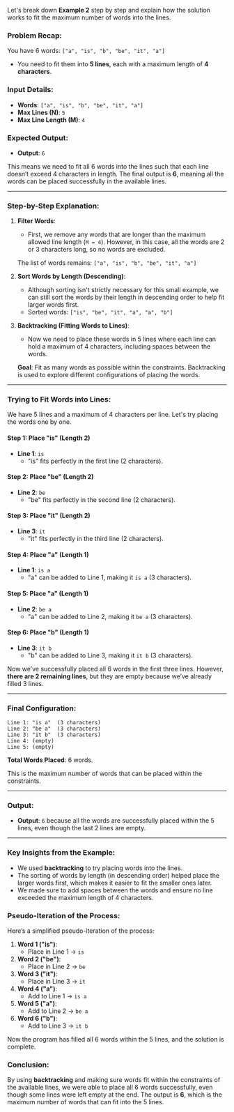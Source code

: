 Let's break down **Example 2** step by step and explain how the solution works to fit the maximum number of words into the lines.

### Problem Recap:
You have 6 words: `["a", "is", "b", "be", "it", "a"]`
- You need to fit them into **5 lines**, each with a maximum length of **4 characters**.

### Input Details:
- **Words**: `["a", "is", "b", "be", "it", "a"]`
- **Max Lines (N)**: `5`
- **Max Line Length (M)**: `4`

### Expected Output:
- **Output**: `6`

This means we need to fit all 6 words into the lines such that each line doesn’t exceed 4 characters in length. The final output is **6**, meaning all the words can be placed successfully in the available lines.

---

### Step-by-Step Explanation:

1. **Filter Words**: 
   - First, we remove any words that are longer than the maximum allowed line length (`M = 4`). However, in this case, all the words are 2 or 3 characters long, so no words are excluded.

   The list of words remains: `["a", "is", "b", "be", "it", "a"]`

2. **Sort Words by Length (Descending)**:
   - Although sorting isn't strictly necessary for this small example, we can still sort the words by their length in descending order to help fit larger words first. 
   - Sorted words: `["is", "be", "it", "a", "a", "b"]`

3. **Backtracking (Fitting Words to Lines)**:
   - Now we need to place these words in 5 lines where each line can hold a maximum of 4 characters, including spaces between the words.
   
   **Goal**: Fit as many words as possible within the constraints. Backtracking is used to explore different configurations of placing the words.

---

### Trying to Fit Words into Lines:

We have 5 lines and a maximum of 4 characters per line. Let's try placing the words one by one.

#### Step 1: Place "is" (Length 2)
- **Line 1**: `is`
  - "is" fits perfectly in the first line (2 characters).

#### Step 2: Place "be" (Length 2)
- **Line 2**: `be`
  - "be" fits perfectly in the second line (2 characters).

#### Step 3: Place "it" (Length 2)
- **Line 3**: `it`
  - "it" fits perfectly in the third line (2 characters).

#### Step 4: Place "a" (Length 1)
- **Line 1**: `is a`
  - "a" can be added to Line 1, making it `is a` (3 characters).

#### Step 5: Place "a" (Length 1)
- **Line 2**: `be a`
  - "a" can be added to Line 2, making it `be a` (3 characters).

#### Step 6: Place "b" (Length 1)
- **Line 3**: `it b`
  - "b" can be added to Line 3, making it `it b` (3 characters).

Now we’ve successfully placed all 6 words in the first three lines. However, **there are 2 remaining lines**, but they are empty because we’ve already filled 3 lines.

---

### Final Configuration:

```
Line 1: "is a"  (3 characters)
Line 2: "be a"  (3 characters)
Line 3: "it b"  (3 characters)
Line 4: (empty)
Line 5: (empty)
```

**Total Words Placed**: 6 words.

This is the maximum number of words that can be placed within the constraints.

---

### Output:
- **Output**: `6` because all the words are successfully placed within the 5 lines, even though the last 2 lines are empty.

---

### Key Insights from the Example:
- We used **backtracking** to try placing words into the lines.
- The sorting of words by length (in descending order) helped place the larger words first, which makes it easier to fit the smaller ones later.
- We made sure to add spaces between the words and ensure no line exceeded the maximum length of 4 characters.

### Pseudo-Iteration of the Process:

Here’s a simplified pseudo-iteration of the process:

1. **Word 1 ("is")**: 
   - Place in Line 1 → `is`
2. **Word 2 ("be")**: 
   - Place in Line 2 → `be`
3. **Word 3 ("it")**: 
   - Place in Line 3 → `it`
4. **Word 4 ("a")**: 
   - Add to Line 1 → `is a`
5. **Word 5 ("a")**: 
   - Add to Line 2 → `be a`
6. **Word 6 ("b")**: 
   - Add to Line 3 → `it b`

Now the program has filled all 6 words within the 5 lines, and the solution is complete.

### Conclusion:
By using **backtracking** and making sure words fit within the constraints of the available lines, we were able to place all 6 words successfully, even though some lines were left empty at the end. The output is **6**, which is the maximum number of words that can fit into the 5 lines.